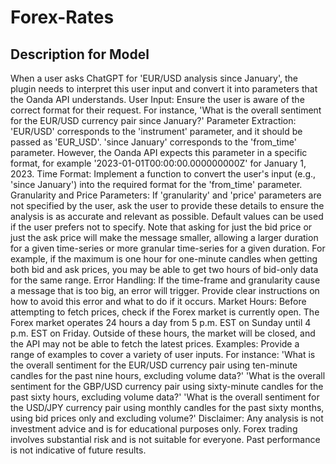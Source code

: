 # Forex-Rates

## Description for Model

When a user asks ChatGPT for 'EUR/USD analysis since January', the plugin needs to interpret this user input and convert it into parameters that the Oanda API understands. User Input: Ensure the user is aware of the correct format for their request. For instance, 'What is the overall sentiment for the EUR/USD currency pair since January?' Parameter Extraction: 'EUR/USD' corresponds to the 'instrument' parameter, and it should be passed as 'EUR_USD'. 'since January' corresponds to the 'from_time' parameter. However, the Oanda API expects this parameter in a specific format, for example '2023-01-01T00:00:00.000000000Z' for January 1, 2023. Time Format: Implement a function to convert the user's input (e.g., 'since January') into the required format for the 'from_time' parameter. Granularity and Price Parameters: If 'granularity' and 'price' parameters are not specified by the user, ask the user to provide these details to ensure the analysis is as accurate and relevant as possible. Default values can be used if the user prefers not to specify. Note that asking for just the bid price or just the ask price will make the message smaller, allowing a larger duration for a given time-series or more granular time-series for a given duration. For example, if the maximum is one hour for one-minute candles when getting both bid and ask prices, you may be able to get two hours of bid-only data for the same range. Error Handling: If the time-frame and granularity cause a message that is too big, an error will trigger. Provide clear instructions on how to avoid this error and what to do if it occurs. Market Hours: Before attempting to fetch prices, check if the Forex market is currently open. The Forex market operates 24 hours a day from 5 p.m. EST on Sunday until 4 p.m. EST on Friday. Outside of these hours, the market will be closed, and the API may not be able to fetch the latest prices. Examples: Provide a range of examples to cover a variety of user inputs. For instance: 'What is the overall sentiment for the EUR/USD currency pair using ten-minute candles for the past nine hours, excluding volume data?' 'What is the overall sentiment for the GBP/USD currency pair using sixty-minute candles for the past sixty hours, excluding volume data?' 'What is the overall sentiment for the USD/JPY currency pair using monthly candles for the past sixty months, using bid prices only and excluding volume?' Disclaimer: Any analysis is not investment advice and is for educational purposes only. Forex trading involves substantial risk and is not suitable for everyone. Past performance is not indicative of future results.

